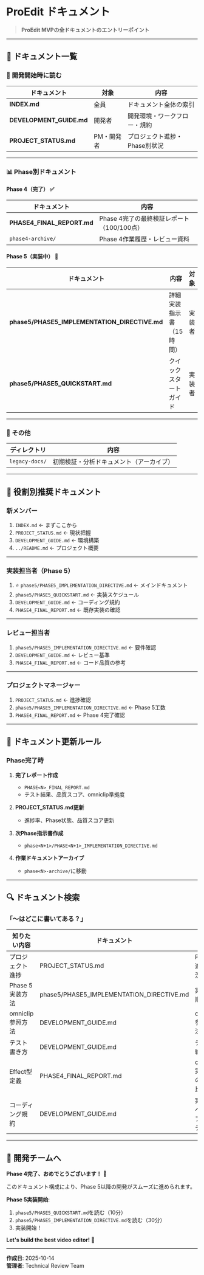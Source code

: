 # ProEdit ドキュメント

> **ProEdit MVPの全ドキュメントのエントリーポイント**

---

## 📖 ドキュメント一覧

### **🚀 開発開始時に読む**

| ドキュメント                   | 対象      | 内容                   |
|--------------------------|---------|----------------------|
| **INDEX.md**             | 全員      | ドキュメント全体の索引        |
| **DEVELOPMENT_GUIDE.md** | 開発者    | 開発環境・ワークフロー・規約   |
| **PROJECT_STATUS.md**    | PM・開発者 | プロジェクト進捗・Phase別状況 |

---

### **📊 Phase別ドキュメント**

#### **Phase 4（完了）** ✅

| ドキュメント                     | 内容                                |
|----------------------------|-----------------------------------|
| **PHASE4_FINAL_REPORT.md** | Phase 4完了の最終検証レポート（100/100点） |
| `phase4-archive/`          | Phase 4作業履歴・レビュー資料            |

#### **Phase 5（実装中）** 🚧

| ドキュメント                                        | 内容                   | 対象   |
|-----------------------------------------------|------------------------|------|
| **phase5/PHASE5_IMPLEMENTATION_DIRECTIVE.md** | 詳細実装指示書（15時間） | 実装者 |
| **phase5/PHASE5_QUICKSTART.md**               | クイックスタートガイド            | 実装者 |

---

### **📁 その他**

| ディレクトリ         | 内容                       |
|----------------|--------------------------|
| `legacy-docs/` | 初期検証・分析ドキュメント（アーカイブ） |

---

## 🎯 役割別推奨ドキュメント

### **新メンバー**

1. `INDEX.md` ← まずここから
2. `PROJECT_STATUS.md` ← 現状把握
3. `DEVELOPMENT_GUIDE.md` ← 環境構築
4. `../README.md` ← プロジェクト概要

---

### **実装担当者（Phase 5）**

1. ⭐ `phase5/PHASE5_IMPLEMENTATION_DIRECTIVE.md` ← メインドキュメント
2. `phase5/PHASE5_QUICKSTART.md` ← 実装スケジュール
3. `DEVELOPMENT_GUIDE.md` ← コーディング規約
4. `PHASE4_FINAL_REPORT.md` ← 既存実装の確認

---

### **レビュー担当者**

1. `phase5/PHASE5_IMPLEMENTATION_DIRECTIVE.md` ← 要件確認
2. `DEVELOPMENT_GUIDE.md` ← レビュー基準
3. `PHASE4_FINAL_REPORT.md` ← コード品質の参考

---

### **プロジェクトマネージャー**

1. `PROJECT_STATUS.md` ← 進捗確認
2. `phase5/PHASE5_IMPLEMENTATION_DIRECTIVE.md` ← Phase 5工数
3. `PHASE4_FINAL_REPORT.md` ← Phase 4完了確認

---

## 📝 ドキュメント更新ルール

### **Phase完了時**

1. **完了レポート作成**
   - `PHASE<N>_FINAL_REPORT.md`
   - テスト結果、品質スコア、omniclip準拠度

2. **PROJECT_STATUS.md更新**
   - 進捗率、Phase状態、品質スコア更新

3. **次Phase指示書作成**
   - `phase<N+1>/PHASE<N+1>_IMPLEMENTATION_DIRECTIVE.md`

4. **作業ドキュメントアーカイブ**
   - `phase<N>-archive/`に移動

---

## 🔍 ドキュメント検索

### **「〜はどこに書いてある？」**

| 知りたい内容        | ドキュメント                                    | セクション                  |
|----------------|-------------------------------------------|------------------------|
| プロジェクト進捗       | PROJECT_STATUS.md                         | Phase別進捗状況        |
| Phase 5実装方法  | phase5/PHASE5_IMPLEMENTATION_DIRECTIVE.md | 実装手順               |
| omniclip参照方法 | DEVELOPMENT_GUIDE.md                      | omniclip参照方法       |
| テスト書き方         | DEVELOPMENT_GUIDE.md                      | テスト戦略                |
| Effect型定義     | PHASE4_FINAL_REPORT.md                    | omniclip実装との詳細比較 |
| コーディング規約       | DEVELOPMENT_GUIDE.md                      | 実装のベストプラクティス         |

---

## 🎉 開発チームへ

**Phase 4完了、おめでとうございます！** 🎉

このドキュメント構成により、Phase 5以降の開発がスムーズに進められます。

**Phase 5実装開始**:
1. `phase5/PHASE5_QUICKSTART.md`を読む（10分）
2. `phase5/PHASE5_IMPLEMENTATION_DIRECTIVE.md`を読む（30分）
3. 実装開始！

**Let's build the best video editor!** 🚀

---

**作成日**: 2025-10-14  
**管理者**: Technical Review Team


